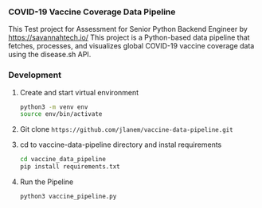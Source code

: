   
### COVID-19 Vaccine Coverage Data Pipeline

This Test project for Assessment for Senior Python Backend Engineer by https://savannahtech.io/
This project  is a Python-based data pipeline that fetches,
processes, and visualizes global COVID-19 vaccine coverage data using the disease.sh API.


### Development

1. Create and start virtual environment
   ```sh
   python3 -m venv env
   source env/bin/activate
2. Git clone `https://github.com/jlanem/vaccine-data-pipeline.git` 
3. cd to vaccine-data-pipeline directory and instal requirements

    ```sh
    cd vaccine_data_pipeline
    pip install requirements.txt
4. Run the Pipeline
    ```sh
    python3 vaccine_pipeline.py
